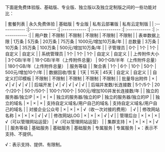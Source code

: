 下面是免费体验版、基础版、专业版、独立版以及独立定制版之间的一些功能对比：

|  套餐列表  |  永久免费体验  |  基础版  |   专业版  |  私有云部署版  |  私有云定制版  |
| :------------ :|:------------- :| :------------ :| :-------------- :| :------------ :| :------------ :|
| 用户数  | 不限制  | 不限制  | 不限制  | 不限制  | 不限制  |
| 表单数据上限  | 1万条  | 5万条  | 20万条  | 75万条  | 1000元/增加10万条/年  |
| 总数量  | 3万条  | 10万条  | 35万条  | 100万条  | 500元/增加10万条/年  |
| 子管理员  | 0个  | 1个  | 1个  | 自定义  | 自定义  |
| 系统管理员  | 1个  | 1个  | 1个  | 自定义  | 自定义  |
| 上传附件大小  | 3个GB/半年  | 18个GB/半年（上传附件总量） | 90个GB/半年（上传附件总量）  | 180个GB/年（上传附件总量）  | 服务等级  |
| 聚合表  | 1个  | 6个  | 10个  | 50个  | 500元/增加10个/年  |
| 数据回收/恢复  | 1天  | 15天  | 45天  | 自定义  | 自定义  |
| 自定义打印模板  | 不限制  | 不限制  | 不限制  | 不限制  | 不限制  |
| 批量导出附件  | ×  | √  | √  | √  | √  |
| 后端开发  |  √  |  √  |  √  |  √  |  √  |
| 后端并发数/长连接数  | 5个/5个  | 20个/20个  | 50个/50个  | 100个/100个  | 500元/增加100并发长连接数/年  |
| 独立的服务器/独立IP  | ×  | ×  | ×  | 独立的服务器/独立的IP  | 独立的服务器/独立的IP  |
| 独立的域名  | ×  | ×  | ×  | 支持自定义域名/用户自己的域名  | 支持自定义域名/用户自己的域名  |
| 对接企业公众号  | ×  | ×  | ×  | √（收一次对接的费用）  | √  |
| 修改网站名称  | ×  | ×  | ×  | √  | √  |
| 修改网站LOG  | ×  | ×  | ×  | √  | √  |
| 管理后台  | ×  | ×  | ×  | √（可以管理网站运营）  | √（可以管理网站运营）  |
| 集群支持  | ×  | ×  | ×  | ×  | √  |
| 服务等级  | 基础服务  | 基础服务  | 基础服务  | 专属服务  | 专属服务  |
×：表示不支持、不提供。

√：表示支持、提供、有限制。